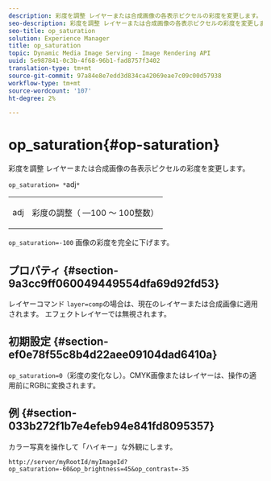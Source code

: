 ```yaml
---
description: 彩度を調整 レイヤーまたは合成画像の各表示ピクセルの彩度を変更します。
seo-description: 彩度を調整 レイヤーまたは合成画像の各表示ピクセルの彩度を変更します。
seo-title: op_saturation
solution: Experience Manager
title: op_saturation
topic: Dynamic Media Image Serving - Image Rendering API
uuid: 5e987841-0c3b-4f68-96b1-fad8757f3402
translation-type: tm+mt
source-git-commit: 97a84e8e7edd3d834ca42069eae7c09c00d57938
workflow-type: tm+mt
source-wordcount: '107'
ht-degree: 2%

---
```



# op_saturation{#op-saturation}

彩度を調整 レイヤーまたは合成画像の各表示ピクセルの彩度を変更します。

`op_saturation= *`adj`*`

<table id="simpletable_5F118A28FE674B06A16F6F19C56B4594"> 
 <tr class="strow"> 
  <td class="stentry"> <p><span class="varname"> adj</span> </p> </td> 
  <td class="stentry"> <p>彩度の調整（ —100 ～ 100整数） </p></td> 
 </tr> 
</table>

`op_saturation=-100` 画像の彩度を完全に下げます。

## プロパティ {#section-9a3cc9ff060049449554dfa69d92fd53}

レイヤーコマンド `layer=comp`の場合は、現在のレイヤーまたは合成画像に適用されます。 エフェクトレイヤーでは無視されます。

## 初期設定 {#section-ef0e78f55c8b4d22aee09104dad6410a}

`op_saturation=0`（彩度の変化なし）。CMYK画像またはレイヤーは、操作の適用前にRGBに変換されます。

## 例 {#section-033b272f1b7e4efeb94e841fd8095357}

カラー写真を操作して「ハイキー」な外観にします。

`http://server/myRootId/myImageId?op_saturation=-60&op_brightness=45&op_contrast=-35`
